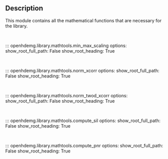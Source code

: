 Description
-----------
This module contains all the mathematical functions that are necessary for the
library.

<br/>

::: openhdemg.library.mathtools.min_max_scaling
    options:
        show_root_full_path: False
        show_root_heading: True

<br/>

::: openhdemg.library.mathtools.norm_xcorr
    options:
        show_root_full_path: False
        show_root_heading: True

<br/>

::: openhdemg.library.mathtools.norm_twod_xcorr
    options:
        show_root_full_path: False
        show_root_heading: True

<br/>

::: openhdemg.library.mathtools.compute_sil
    options:
        show_root_full_path: False
        show_root_heading: True

<br/>

::: openhdemg.library.mathtools.compute_pnr
    options:
        show_root_full_path: False
        show_root_heading: True

<br/>
